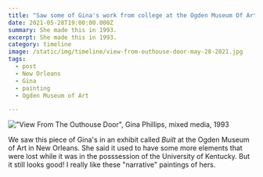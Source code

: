 ```yaml
---
title: "Saw some of Gina's work from college at the Ogden Museum Of Art."
date: 2021-05-28T19:00:00.000Z
summary: She made this in 1993.
excerpt: She made this in 1993.
category: timeline
image: /static/img/timeline/view-from-outhouse-door-may-28-2021.jpg
tags:
  - post 
  - New Orleans
  - Gina
  - painting
  - Ogden Museum of Art

---
```


!["View From The Outhouse Door", Gina Phillips, mixed media, 1993](/static/img/gina/view-from-outhouse-door-may-28-2021.jpg '"View From The Outhouse Door", Gina Phillips, mixed media, 1993')

We saw this piece of Gina's in an exhibit called _Built_ at the Ogden Museum of Art in New Orleans. She said it used to have some more elements that were lost while it was in the posssession of the University of Kentucky. But it still looks good! I really like these "narrative" paintings of hers.